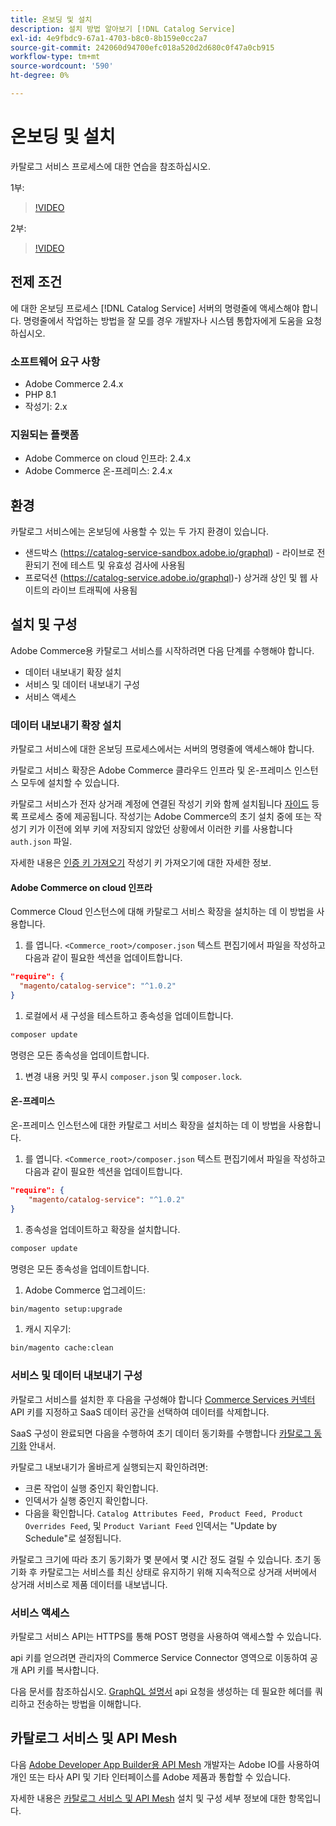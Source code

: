 ```yaml
---
title: 온보딩 및 설치
description: 설치 방법 알아보기 [!DNL Catalog Service]
exl-id: 4e9fbdc9-67a1-4703-b8c0-8b159e0cc2a7
source-git-commit: 242060d94700efc018a520d2d680c0f47a0cb915
workflow-type: tm+mt
source-wordcount: '590'
ht-degree: 0%

---
```


# 온보딩 및 설치

카탈로그 서비스 프로세스에 대한 연습을 참조하십시오.

1부:

>[!VIDEO](https://video.tv.adobe.com/v/3415599)

2부:

>[!VIDEO](https://video.tv.adobe.com/v/3415600)

## 전제 조건

에 대한 온보딩 프로세스 [!DNL Catalog Service] 서버의 명령줄에 액세스해야 합니다. 명령줄에서 작업하는 방법을 잘 모를 경우 개발자나 시스템 통합자에게 도움을 요청하십시오.

### 소프트웨어 요구 사항

- Adobe Commerce 2.4.x
- PHP 8.1
- 작성기: 2.x

### 지원되는 플랫폼

- Adobe Commerce on cloud 인프라: 2.4.x
- Adobe Commerce 온-프레미스: 2.4.x

## 환경

카탈로그 서비스에는 온보딩에 사용할 수 있는 두 가지 환경이 있습니다.

- 샌드박스 (https://catalog-service-sandbox.adobe.io/graphql) - 라이브로 전환되기 전에 테스트 및 유효성 검사에 사용됨
- 프로덕션 (https://catalog-service.adobe.io/graphql)-) 상거래 상인 및 웹 사이트의 라이브 트래픽에 사용됨

## 설치 및 구성

Adobe Commerce용 카탈로그 서비스를 시작하려면 다음 단계를 수행해야 합니다.

- 데이터 내보내기 확장 설치
- 서비스 및 데이터 내보내기 구성
- 서비스 액세스

### 데이터 내보내기 확장 설치

카탈로그 서비스에 대한 온보딩 프로세스에서는 서버의 명령줄에 액세스해야 합니다.

카탈로그 서비스 확장은 Adobe Commerce 클라우드 인프라 및 온-프레미스 인스턴스 모두에 설치할 수 있습니다.

카탈로그 서비스가 전자 상거래 계정에 연결된 작성기 키와 함께 설치됩니다 [자이드](https://developer.adobe.com/commerce/marketplace/guides/sellers/profile-personal/#field-descriptions) 등록 프로세스 중에 제공됩니다. 작성기는 Adobe Commerce의 초기 설치 중에 또는 작성기 키가 이전에 외부 키에 저장되지 않았던 상황에서 이러한 키를 사용합니다 `auth.json` 파일.

자세한 내용은 [인증 키 가져오기](https://experienceleague.adobe.com/docs/commerce-operations/installation-guide/prerequisites/authentication-keys.html) 작성기 키 가져오기에 대한 자세한 정보.

#### Adobe Commerce on cloud 인프라

Commerce Cloud 인스턴스에 대해 카탈로그 서비스 확장을 설치하는 데 이 방법을 사용합니다.

1. 를 엽니다. `<Commerce_root>/composer.json` 텍스트 편집기에서 파일을 작성하고 다음과 같이 필요한 섹션을 업데이트합니다.

```json
"require": {
  "magento/catalog-service": "^1.0.2"
}
```

1. 로컬에서 새 구성을 테스트하고 종속성을 업데이트합니다.

```bash
composer update
```

명령은 모든 종속성을 업데이트합니다.

1. 변경 내용 커밋 및 푸시 `composer.json` 및 `composer.lock`.

#### 온-프레미스

온-프레미스 인스턴스에 대한 카탈로그 서비스 확장을 설치하는 데 이 방법을 사용합니다.

1. 를 엽니다. `<Commerce_root>/composer.json` 텍스트 편집기에서 파일을 작성하고 다음과 같이 필요한 섹션을 업데이트합니다.

```json
"require": {
    "magento/catalog-service": "^1.0.2"
}
```

1. 종속성을 업데이트하고 확장을 설치합니다.

```bash
composer update
```

명령은 모든 종속성을 업데이트합니다.

1. Adobe Commerce 업그레이드:

```bash
bin/magento setup:upgrade
```

1. 캐시 지우기:

```bash
bin/magento cache:clean
```

### 서비스 및 데이터 내보내기 구성

카탈로그 서비스를 설치한 후 다음을 구성해야 합니다 [Commerce Services 커넥터](https://experienceleague.adobe.com/docs/commerce-merchant-services/user-guides/integration-services/saas.html#apikey) API 키를 지정하고 SaaS 데이터 공간을 선택하여 데이터를 삭제합니다.

SaaS 구성이 완료되면 다음을 수행하여 초기 데이터 동기화를 수행합니다 [카탈로그 동기화](https://experienceleague.adobe.com/docs/commerce-merchant-services/user-guides/data-services/catalog-sync.html) 안내서.

카탈로그 내보내기가 올바르게 실행되는지 확인하려면:

- 크론 작업이 실행 중인지 확인합니다.
- 인덱서가 실행 중인지 확인합니다.
- 다음을 확인합니다. `Catalog Attributes Feed, Product Feed, Product Overrides Feed`, 및 `Product Variant Feed` 인덱서는 &quot;Update by Schedule&quot;로 설정됩니다.

카탈로그 크기에 따라 초기 동기화가 몇 분에서 몇 시간 정도 걸릴 수 있습니다. 초기 동기화 후 카탈로그는 서비스를 최신 상태로 유지하기 위해 지속적으로 상거래 서버에서 상거래 서비스로 제품 데이터를 내보냅니다.

### 서비스 액세스

카탈로그 서비스 API는 HTTPS를 통해 POST 명령을 사용하여 액세스할 수 있습니다.

api 키를 얻으려면 관리자의 Commerce Service Connector 영역으로 이동하여 공개 API 키를 복사합니다.

다음 문서를 참조하십시오. [GraphQL 설명서](https://developer.adobe.com/commerce/webapi/graphql/) api 요청을 생성하는 데 필요한 헤더를 쿼리하고 전송하는 방법을 이해합니다.

## 카탈로그 서비스 및 API Mesh

다음 [Adobe Developer App Builder용 API Mesh](https://developer.adobe.com/graphql-mesh-gateway/gateway/overview/) 개발자는 Adobe IO를 사용하여 개인 또는 타사 API 및 기타 인터페이스를 Adobe 제품과 통합할 수 있습니다.

자세한 내용은  [카탈로그 서비스 및 API Mesh](mesh.md) 설치 및 구성 세부 정보에 대한 항목입니다.
